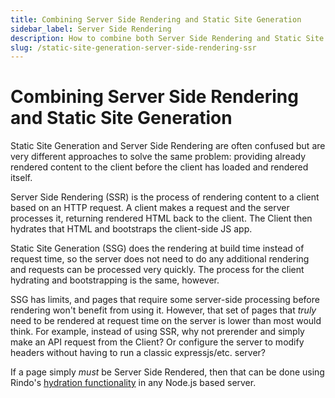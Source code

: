 ```yaml
---
title: Combining Server Side Rendering and Static Site Generation
sidebar_label: Server Side Rendering
description: How to combine both Server Side Rendering and Static Site Generation approaches
slug: /static-site-generation-server-side-rendering-ssr
---
```


# Combining Server Side Rendering and Static Site Generation

Static Site Generation and Server Side Rendering are often confused but are very different approaches to solve the same problem: providing already rendered content to the client before the client has loaded and rendered itself.

Server Side Rendering (SSR) is the process of rendering content to a client based on an HTTP request. A client makes a request and the server processes it, returning rendered HTML back to the client. The Client then hydrates that HTML and bootstraps the client-side JS app.

Static Site Generation (SSG) does the rendering at build time instead of request time, so the server does not need to do any additional rendering and requests can be processed very quickly. The process for the client hydrating and bootstrapping is the same, however.

SSG has limits, and pages that require some server-side processing before rendering won't benefit from using it. However, that set of pages that _truly_ need to be rendered at request time on the server is lower than most would think. For example, instead of using SSR, why not prerender and simply make an API request from the Client? Or configure the server to modify headers without having to run a classic expressjs/etc. server?

If a page simply _must_ be Server Side Rendered, then that can be done using Rindo's [hydration functionality](../guides/hydrate-app.md) in any Node.js based server.

